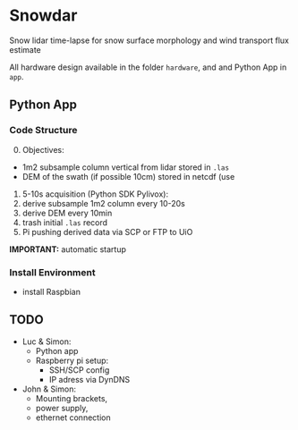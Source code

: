 # Snowdar
Snow lidar time-lapse for snow surface morphology and wind transport flux estimate

All hardware design available in the folder `hardware`, and and Python App in `app`.

## Python App

### Code Structure

0. Objectives:
  - 1m2 subsample column vertical from lidar stored in `.las`
  - DEM of the swath (if possible 10cm) stored in netcdf (use
1. 5-10s acquisition (Python SDK Pylivox):
2. derive subsample 1m2 column every 10-20s
3. derive DEM every 10min
4. trash initial `.las` record
5. Pi pushing derived data via SCP or FTP to UiO

**IMPORTANT:** automatic startup

### Install Environment

- install Raspbian

## TODO
- Luc & Simon: 
  - Python app
  - Raspberry pi setup:
    - SSH/SCP config
    - IP adress via DynDNS
- John & Simon:
  - Mounting brackets, 
  - power supply, 
  - ethernet connection 
